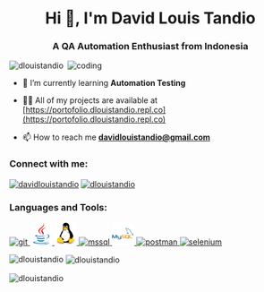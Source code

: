 <h1 align="center">Hi 👋, I'm David Louis Tandio</h1>
<h3 align="center">A QA Automation Enthusiast from Indonesia</h3>
<img align="right" width="400" src="https://media.tenor.com/GfSX-u7VGM4AAAAM/coding.gif" alt="coding">

<p align="left"> <img src="https://komarev.com/ghpvc/?username=dlouistandio&label=Profile%20views&color=0e75b6&style=flat" alt="dlouistandio" /> </p>

- 🌱 I’m currently learning **Automation Testing**

- 👨‍💻 All of my projects are available at [https://portofolio.dlouistandio.repl.co](https://portofolio.dlouistandio.repl.co)

- 📫 How to reach me **davidlouistandio@gmail.com**

<h3 align="left">Connect with me:</h3>
<p align="left">
<a href="https://linkedin.com/in/davidlouistandio" target="blank"><img align="center" src="https://raw.githubusercontent.com/rahuldkjain/github-profile-readme-generator/master/src/images/icons/Social/linked-in-alt.svg" alt="davidlouistandio" height="30" width="40" /></a>
<a href="https://instagram.com/dlouistandio" target="blank"><img align="center" src="https://raw.githubusercontent.com/rahuldkjain/github-profile-readme-generator/master/src/images/icons/Social/instagram.svg" alt="dlouistandio" height="30" width="40" /></a>
</p>

<h3 align="left">Languages and Tools:</h3>
<p align="left"> <a href="https://git-scm.com/" target="_blank" rel="noreferrer"> <img src="https://www.vectorlogo.zone/logos/git-scm/git-scm-icon.svg" alt="git" width="40" height="40"/> </a> <a href="https://www.java.com" target="_blank" rel="noreferrer"> <img src="https://raw.githubusercontent.com/devicons/devicon/master/icons/java/java-original.svg" alt="java" width="40" height="40"/> </a> <a href="https://www.linux.org/" target="_blank" rel="noreferrer"> <img src="https://raw.githubusercontent.com/devicons/devicon/master/icons/linux/linux-original.svg" alt="linux" width="40" height="40"/> </a> <a href="https://www.microsoft.com/en-us/sql-server" target="_blank" rel="noreferrer"> <img src="https://www.svgrepo.com/show/303229/microsoft-sql-server-logo.svg" alt="mssql" width="40" height="40"/> </a> <a href="https://www.mysql.com/" target="_blank" rel="noreferrer"> <img src="https://raw.githubusercontent.com/devicons/devicon/master/icons/mysql/mysql-original-wordmark.svg" alt="mysql" width="40" height="40"/> </a> <a href="https://postman.com" target="_blank" rel="noreferrer"> <img src="https://www.vectorlogo.zone/logos/getpostman/getpostman-icon.svg" alt="postman" width="40" height="40"/> </a> <a href="https://www.selenium.dev" target="_blank" rel="noreferrer"> <img src="https://raw.githubusercontent.com/detain/svg-logos/780f25886640cef088af994181646db2f6b1a3f8/svg/selenium-logo.svg" alt="selenium" width="40" height="40"/> </a> </p>

<p><img align="left" src="https://github-readme-stats.vercel.app/api/top-langs?username=dlouistandio&show_icons=true&locale=en&layout=compact" alt="dlouistandio" /></p>

<p>&nbsp;<img align="center" src="https://github-readme-stats.vercel.app/api?username=dlouistandio&show_icons=true&locale=en" alt="dlouistandio" /></p>

<p><img align="center" src="https://github-readme-streak-stats.herokuapp.com/?user=dlouistandio&" alt="dlouistandio" /></p>
